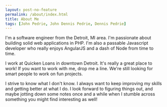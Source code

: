 ```yaml
---
layout: post-no-feature
permalink: /about/index.html
title: About Me
tags: [John Pedrie, John Dennis Pedrie, Dennis Pedrie]
---
```


I'm a software engineer from the Detroit, MI area. I'm passionate about building solid web applications in PHP. I'm also a passable Javascript developer who really enjoys AngularJS and a dash of Node from time to time.

I work at Quicken Loans in downtown Detroit. It's really a great place to work! If you want to work with me, drop me a line. We're still looking for smart people to work on fun projects.

I strive to know what I don't know. I always want to keep improving my skills and getting better at what I do. I look forward to figuring things out, and maybe jotting down some notes once and a while when I stumble across something you might find interesting as well!